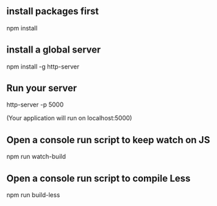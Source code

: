 ## install packages first
npm install

## install a global server 
npm install -g http-server

## Run your server
http-server -p 5000

(Your application will run on localhost:5000)

## Open a console run script to keep watch on JS
npm run watch-build

## Open a console run script to compile Less
npm run build-less
